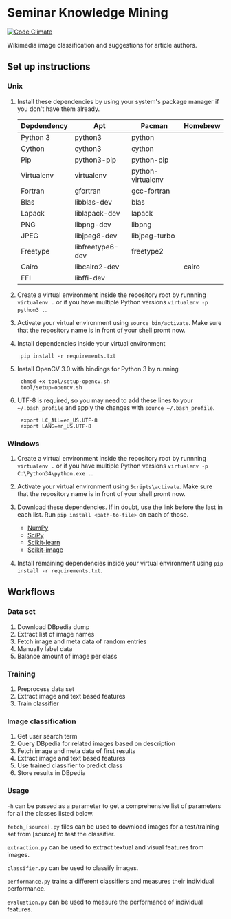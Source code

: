Seminar Knowledge Mining
========================

[![Code Climate](https://codeclimate.com/github/danijar/seminar-knowledge-mining/badges/gpa.svg)](https://codeclimate.com/github/danijar/seminar-knowledge-mining)

Wikimedia image classification and suggestions for article authors.

Set up instructions
-------------------

### Unix

1. Install these dependencies by using your system's package manager if you
don't have them already.

    | Depdendency |       Apt        |       Pacman      | Homebrew |
    | ----------- | ---------------- | ----------------- | -------- |
    | Python 3    | python3          | python            |          |
    | Cython      | cython3          | cython            |          |
    | Pip         | python3-pip      | python-pip        |          |
    | Virtualenv  | virtualenv       | python-virtualenv |          |
    | Fortran     | gfortran         | gcc-fortran       |          |
    | Blas        | libblas-dev      | blas              |          |
    | Lapack      | liblapack-dev    | lapack            |          |
    | PNG         | libpng-dev       | libpng            |          |
    | JPEG        | libjpeg8-dev     | libjpeg-turbo     |          |
    | Freetype    | libfreetype6-dev | freetype2         |          |
    | Cairo       | libcairo2-dev    |                   | cairo    |
    | FFI         | libffi-dev       |                   |          |

2. Create a virtual environment inside the repository root by runnning
`virtualenv .` or if you have multiple Python versions `virtualenv -p python3
.`.
3. Activate your virtual environment using `source bin/activate`. Make sure
that the repository name is in front of your shell promt now.
4. Install dependencies inside your virtual environment

        pip install -r requirements.txt

5. Install OpenCV 3.0 with bindings for Python 3 by running

        chmod +x tool/setup-opencv.sh
        tool/setup-opencv.sh

6. UTF-8 is required, so you may need to add these lines to your
`~/.bash_profile` and apply the changes with `source ~/.bash_profile`.

        export LC_ALL=en_US.UTF-8
        export LANG=en_US.UTF-8

### Windows

1. Create a virtual environment inside the repository root by runnning
`virtualenv .` or if you have multiple Python versions `virtualenv -p
C:\Python34\python.exe .`.
2. Activate your virtual environment using `Scripts\activate`. Make sure that
the repository name is in front of your shell promt now.
3. Download these dependencies. If in doubt, use the link before the last in
each list. Run `pip install <path-to-file>` on each of those.

    - [NumPy](http://www.lfd.uci.edu/~gohlke/pythonlibs/#numpy)
    - [SciPy](http://www.lfd.uci.edu/~gohlke/pythonlibs/#scipy)
    - [Scikit-learn](http://www.lfd.uci.edu/~gohlke/pythonlibs/#scikit-learn)
    - [Scikit-image](http://www.lfd.uci.edu/~gohlke/pythonlibs/#scikit-image)

4. Install remaining dependencies inside your virtual environment using `pip
install -r requirements.txt`.

Workflows
---------

### Data set

1. Download DBpedia dump
2. Extract list of image names
3. Fetch image and meta data of random entries
4. Manually label data
5. Balance amount of image per class

### Training

1. Preprocess data set
2. Extract image and text based features
3. Train classifier

### Image classification

1. Get user search term
2. Query DBpedia for related images based on description
3. Fetch image and meta data of first results
4. Extract image and text based features
5. Use trained classifier to predict class
6. Store results in DBpedia

### Usage

`-h` can be passed as a parameter to get a comprehensive list of parameters for all the classes listed below.

`fetch_[source].py` files can be used to download images for a test/training set from [source] to test the classifier.

`extraction.py` can be used to extract textual and visual features from images.

`classifier.py` can be used to classify images.

`performance.py` trains a different classifiers and measures their individual performance.

`evaluation.py` can be used to measure the performance of individual features.